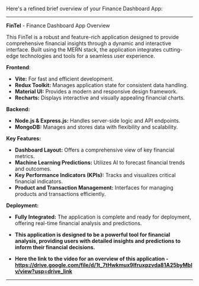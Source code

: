 Here's a refined brief overview of your Finance Dashboard App:

---

 **FinTel**  - Finance Dashboard App Overview

This FinTel is a robust and feature-rich application designed to provide comprehensive financial insights through a dynamic and interactive interface. Built using the MERN stack, the application integrates cutting-edge technologies and tools for a seamless user experience.

**Frontend**:
- **Vite:** For fast and efficient development.
- **Redux Toolkit:** Manages application state for consistent data handling.
- **Material UI:** Provides a modern and responsive design framework.
- **Recharts:** Displays interactive and visually appealing financial charts.

**Backend:**
- **Node.js & Express.js:** Handles server-side logic and API endpoints.
- **MongoDB:** Manages and stores data with flexibility and scalability.

**Key Features:**
- **Dashboard Layout:** Offers a comprehensive view of key financial metrics.
- **Machine Learning Predictions:** Utilizes AI to forecast financial trends and outcomes.
- **Key Performance Indicators (KPIs):** Tracks and visualizes critical financial indicators.
- **Product and Transaction Management:** Interfaces for managing products and transactions efficiently.

**Deployment:**
- **Fully Integrated:** The application is complete and ready for deployment, offering real-time financial analysis and predictions.
  
- **This application is designed to be a powerful tool for financial analysis, providing users with detailed insights and predictions to inform their financial decisions.**
- **Here the link to the video for an overview of this application - https://drive.google.com/file/d/1t_7tHwkmux9Ifruxpzvda81A25byMbIv/view?usp=drive_link**
---
